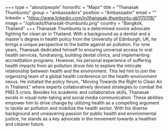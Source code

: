 +++
type = "about/people"
honorific = "Major"
title = "Thanasak Thumbuntu"
group = "ambassadors"
position = "Ambassador"
email = ""
linkedin = "https://www.linkedin.com/in/thanasak-thumbuntu-ab1170118/"
image = "/uploads/thanasak-thumbuntu.png"
country = "Bangkok, Thailand"
+++
Thanasak Thumbuntu is a determined novice advocate fighting for clean air in Thailand. With a background as a dentist and a master's degree in health policy from the University of Edinburgh, UK, he brings a unique perspective to the battle against air pollution. For nine years, Thanasak dedicated himself to ensuring universal access to oral health services, fundraising, building dental clinics, and implementing accreditation programs. However, his personal experience of suffering health impacts from air pollution drove him to explore the intricate relationship between health and the environment. This led him to join the organizing team of a global health conference on the health-environment nexus. He initiated the policy forum, "Moving Towards the Right to Clean Air in Thailand," where experts collaboratively devised strategies to combat the PM2.5 crisis. Besides his academic and collaborative skills, Thanasak excels in visual note-taking and social media communication. These abilities empower him to drive change by utilizing health as a compelling argument to tackle air pollution and mobilize the health sector. With his diverse background and unwavering passion for public health and environmental justice, he stands as a key advocate in the movement towards a healthier and cleaner future.